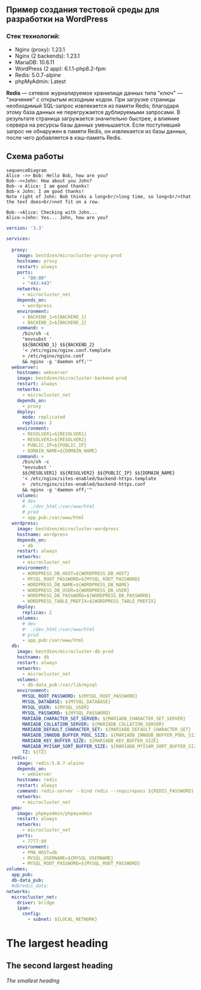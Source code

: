 
## Пример создания тестовой среды для разработки на WordPress

### Стек технологий:
* Nginx (proxy): 1.23.1
* Nginx (2 backends): 1.23.1
* MariaDB: 10.6.11
* WordPress (2 app): 6.1.1-php8.2-fpm
* Redis: 5.0.7-alpine
* phpMyAdmin: Latest

**Redis** — сетевое журналируемое хранилище данных типа "ключ" — "значение" с открытым исходным кодом.
При загрузке страницы необходимый SQL-запрос извлекается из памяти Redis; благодаря этому база данных не 
перегружается дублируемыми запросами. В результате страница загружается значительно быстрее, а влияние
сервера на ресурсы базы данных уменьшается. Если поступивший запрос не обнаружен в памяти Redis,
он извлекается из базы данных, после чего добавляется в кэш-память Redis.

## Схема работы
```mermaid
sequenceDiagram
Alice ->> Bob: Hello Bob, how are you?
Bob-->>John: How about you John?
Bob--x Alice: I am good thanks!
Bob-x John: I am good thanks!
Note right of John: Bob thinks a long<br/>long time, so long<br/>that the text does<br/>not fit on a row.

Bob-->Alice: Checking with John...
Alice->John: Yes... John, how are you?
```


```yaml
version: '3.3'

services:
  
  proxy:
    image: bestdzen/microcluster-proxy-prod
    hostname: proxy
    restart: always
    ports:
      - "80:80"
      - "443:443"    
    networks:
      - microcluster_net 
    depends_on:
      - wordpress
    environment:
      - BACKEND_1=${BACKEND_1}
      - BACKEND_2=${BACKEND_2}
    command: >
      /bin/sh -c
      "envsubst '
      $${BACKEND_1} $${BACKEND_2}
      '< /etc/nginx/nginx.conf.template
      > /etc/nginx/nginx.conf
      && nginx -g 'daemon off;'"
  webserver:
    hostname: webserver    
    image: bestdzen/microcluster-backend-prod        
    restart: always 
    networks:
      - microcluster_net
    depends_on:
      - proxy
    deploy:   
      mode: replicated
      replicas: 2
    environment:
      - RESOLVER1=${RESOLVER1}
      - RESOLVER2=${RESOLVER2}
      - PUBLIC_IP=${PUBLIC_IP}
      - DOMAIN_NAME=${DOMAIN_NAME}
    command: >
      /bin/sh -c
      "envsubst '
      $${RESOLVER1} $${RESOLVER2} $${PUBLIC_IP} $${DOMAIN_NAME}
      '< /etc/nginx/sites-enabled/backend-https.template
      >  /etc/nginx/sites-enabled/backend-https.conf
      && nginx -g 'daemon off;'"
    volumes:
      # dev
      #- ./dev_html:/var/www/html
      # prod
      - app_pub:/var/www/html
  wordpress:
    image: bestdzen/microcluster-wordpress    
    hostname: wordpress    
    depends_on:
      - db
    restart: always
    networks:
      - microcluster_net    
    environment:
      - WORDPRESS_DB_HOST=${WORDPRESS_DB_HOST}
      - MYSQL_ROOT_PASSWORD=${MYSQL_ROOT_PASSWORD}
      - WORDPRESS_DB_NAME=${WORDPRESS_DB_NAME}
      - WORDPRESS_DB_USER=${WORDPRESS_DB_USER}
      - WORDPRESS_DB_PASSWORD=${WORDPRESS_DB_PASSWORD}
      - WORDPRESS_TABLE_PREFIX=${WORDPRESS_TABLE_PREFIX}
    deploy:      
      replicas: 2      
    volumes:
      # dev
      #- ./dev_html:/var/www/html
      # prod
      - app_pub:/var/www/html 
  db:
    image: bestdzen/microcluster-db-prod    
    hostname: db    
    restart: always    
    networks:
      - microcluster_net    
    volumes:   
      - db-data_pub:/var/lib/mysql 
    environment:
      MYSQL_ROOT_PASSWORD: ${MYSQL_ROOT_PASSWORD}
      MYSQL_DATABASE: ${MYSQL_DATABASE}
      MYSQL_USER: ${MYSQL_USER}
      MYSQL_PASSWORD: ${MYSQL_PASSWORD}      
      MARIADB_CHARACTER_SET_SERVER: ${MARIADB_CHARACTER_SET_SERVER}
      MARIADB_COLLATION_SERVER: ${MARIADB_COLLATION_SERVER}
      MARIADB_DEFAULT_CHARACTER_SET: ${MARIADB_DEFAULT_CHARACTER_SET}
      MARIADB_INNODB_BUFFER_POOL_SIZE: ${MARIADB_INNODB_BUFFER_POOL_SIZE}
      MARIADB_KEY_BUFFER_SIZE: ${MARIADB_KEY_BUFFER_SIZE}
      MARIADB_MYISAM_SORT_BUFFER_SIZE: ${MARIADB_MYISAM_SORT_BUFFER_SIZE}      
      TZ: ${TZ}
  redis:
    image: redis:5.0.7-alpine
    depends_on:
      - webserver
    hostname: redis    
    restart: always    
    command: redis-server --bind redis --requirepass ${REDIS_PASSWORD} --maxmemory 256mb --maxmemory-policy allkeys-lru --appendonly yes
    networks:
      - microcluster_net
  pma:
    image: phpmyadmin/phpmyadmin    
    restart: always
    networks:
      - microcluster_net
    ports:
      - 7777:80
    environment:
      - PMA_HOST=db
      - MYSQL_USERNAME=${MYSQL_USERNAME}
      - MYSQL_ROOT_PASSWORD=${MYSQL_ROOT_PASSWORD}
volumes: 
  app_pub:
  db-data_pub:  
  #dbredis_data:   
networks:
  microcluster_net:
    driver: bridge
    ipam:
      config:
        - subnet: ${LOCAL_NETWORK}
```


# The largest heading
## The second largest heading
###### The smallest heading
